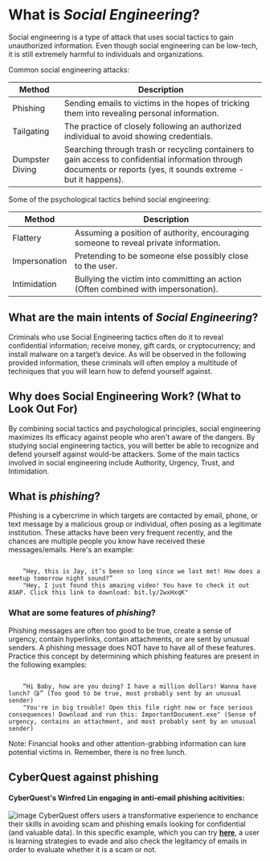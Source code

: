# **What is *Social Engineering*?**
Social engineering is a type of attack that uses social tactics to gain unauthorized information. Even though social engineering can be low-tech, it is still extremely harmful to individuals and organizations. 

Common social engineering attacks: 

| Method | Description |
| ----------- | ----------- |
| Phishing | Sending emails to victims in the hopes of tricking them into revealing personal information. | 
| Tailgating | The practice of closely following an authorized individual to avoid showing credentials. |
| Dumpster Diving | Searching through trash or recycling containers to gain access to confidential information through documents or reports (yes, it sounds extreme - but it happens). |

Some of the psychological tactics behind social engineering:

| Method | Description |
| ----------- | ----------- |
| Flattery |  Assuming a position of authority, encouraging someone to reveal private information. |
| Impersonation | Pretending to be someone else possibly close to the user. |
| Intimidation | Bullying the victim into committing an action (Often combined with impersonation). |

## **What are the main intents of *Social Engineering*?**
Criminals who use Social Engineering tactics often do it to reveal confidential information; receive money, gift cards, or cryptocurrency; and install malware on a target’s device. As will be observed in the following provided information, these criminals will often employ a multitude of techniques that you will learn how to defend yourself against. 

## **Why does Social Engineering Work? (What to Look Out For)**
By combining social tactics and psychological principles, social engineering maximizes its efficacy against people who aren't aware of the dangers. By studying social engineering tactics, you will better be able to recognize and defend yourself against would-be attackers. Some of the main tactics involved in social engineering include Authority, Urgency, Trust, and Intimidation. 

## **What is *phishing*?**
Phishing is a cybercrime in which targets are contacted by email, phone, or text message by a malicious group or individual, often posing as a legitimate institution. These attacks have been very frequent recently, and the chances are multiple people you know have received these messages/emails. Here's an example: <br />

<Code language = "javascript">
    “Hey, this is Jay, it’s been so long since we last met! How does a meetup tomorrow night sound?”
    "Hey, I just found this amazing video! You have to check it out ASAP. Click this link to download: bit.ly/2wxHxqK"
</Code>

### **What are some features of *phishing*?**
Phishing messages are often too good to be true, create a sense of urgency, contain hyperlinks, contain attachments, or are sent by unusual senders. A phishing message does NOT have to have all of these features. Practice this concept by determining which phishing features are present in the following examples: 

<Code language = "javascript">
    “Hi Baby, how are you doing? I have a million dollars! Wanna have lunch? 😘” (Too good to be true, most probably sent by an unusual sender)
    "You're in big trouble! Open this file right now or face serious consequences! Download and run this: ImportantDocument.exe" (Sense of urgency, contains an attachment, and most probably sent by an unusual sender)
</Code>

Note: 
Financial hooks and other attention-grabbing information can lure potential victims in. Remember, there is no free lunch.

## **CyberQuest against phishing**

#### CyberQuest's Winfred Lin engaging in anti-email phishing acitivities:
![image](/src/assets/cyberquest_1.png)
CyberQuest offers users a transformative experience to enchance their skills in avoiding scam and phishing emails looking for confidential (and valuable data). In this specific example, which you can try **[here](https://website-name.com)**, a user is learning strategies to evade and also check the legitamcy of emails in order to evaluate whether it is a scam or not.

